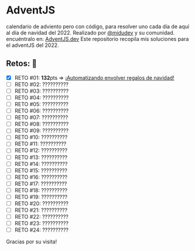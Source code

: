 # AdventJS
calendario de adviento pero con código, para resolver uno cada día de aquí al día de navidad del 2022.
Realizado por [@midudev](https://github.com/midudev) y su comunidad. encuéntralo en: [AdventJS.dev](https://adventjs.dev)
Este repositorio recopila mis soluciones para el adventJS del 2022.

## Retos: 🎉
- [X] RETO #01: **132**pts ⇒ [¡Automatizando envolver regalos de navidad!](./challenge01.js) 
- [ ] RETO #02: ??????????
- [ ] RETO #03: ??????????
- [ ] RETO #04: ??????????
- [ ] RETO #05: ??????????
- [ ] RETO #06: ??????????
- [ ] RETO #07: ??????????
- [ ] RETO #08: ??????????
- [ ] RETO #09: ??????????
- [ ] RETO #10: ??????????
- [ ] RETO #11: ??????????
- [ ] RETO #12: ??????????
- [ ] RETO #13: ??????????
- [ ] RETO #14: ??????????
- [ ] RETO #15: ??????????
- [ ] RETO #16: ??????????
- [ ] RETO #17: ??????????
- [ ] RETO #18: ??????????
- [ ] RETO #19: ??????????
- [ ] RETO #20: ??????????
- [ ] RETO #21: ??????????
- [ ] RETO #22: ??????????
- [ ] RETO #23: ??????????
- [ ] RETO #24: ??????????

Gracias por su visita!
